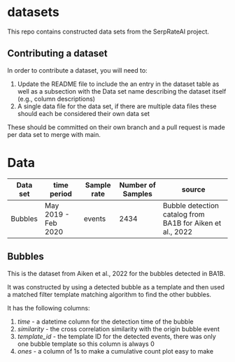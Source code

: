 # datasets

This repo contains constructed data sets from the SerpRateAI project.

## Contributing a dataset

In order to contribute a dataset, you will need to:

1. Update the README file to include the an entry in the dataset table as well as a subsection with the Data set name describing the dataset itself (e.g., column descriptions)
2. A single data file for the data set, if there are multiple data files these should each be considered their own data set

These should be committed on their own branch and a pull request is made per data set to merge with main.

# Data

| **Data set** | **time period** | Sample rate | Number of Samples | **source** |
|--------------|-----------------|-------------|-------------------|------------|
| Bubbles      | May 2019 - Feb 2020 | events | 2434 | Bubble detection catalog from BA1B for Aiken et al., 2022 |

## Bubbles
This is the dataset from Aiken et al., 2022 for the bubbles detected in BA1B.

It was constructed by using a detected bubble as a template and then used a matched filter template matching algorithm to find the other bubbles.

It has the following columns:

1. *time* - a datetime column for the detection time of the bubble
2. *similarity* - the cross correlation similarity with the origin bubble event
3. *template_id* - the template ID for the detected events, there was only one bubble template so this column is always 0
4. *ones* - a column of 1s to make a cumulative count plot easy to make
